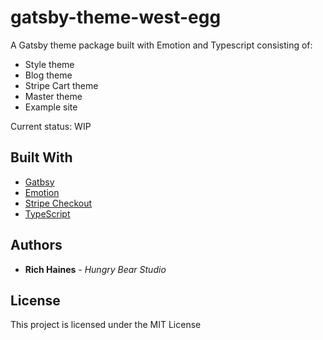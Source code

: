 # gatsby-theme-west-egg

A Gatsby theme package built with Emotion and Typescript consisting of:

- Style theme
- Blog theme
- Stripe Cart theme
- Master theme
- Example site

Current status: WIP

## Built With

- [Gatbsy](https://www.gatsbyjs.org/)
- [Emotion](https://emotion.sh/docs/introduction)
- [Stripe Checkout](https://stripe.com/en-se)
- [TypeScript](https://www.typescriptlang.org/)

## Authors

- **Rich Haines** - _Hungry Bear Studio_

## License

This project is licensed under the MIT License
